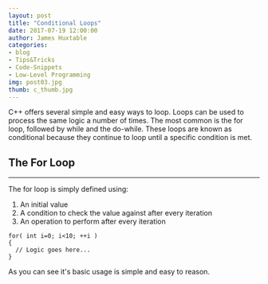 ```yaml
---
layout: post
title: "Conditional Loops"
date: 2017-07-19 12:00:00
author: James Huxtable
categories:
- blog
- Tips&Tricks
- Code-Snippets
- Low-Level Programming
img: post03.jpg
thumb: c_thumb.jpg
---
```


C++ offers several simple and easy ways to loop. Loops can be used to process the same logic a number of times. The most common is the for loop, followed by while and the do-while. These loops are known as conditional because they continue to loop until a specific condition is met. 

## The For Loop
-----

The for loop is simply defined using:
1. An initial value
2. A condition to check the value against after every iteration
3. An operation to perform after every iteration

```
for( int i=0; i<10; ++i )
{
  // Logic goes here...
}
```

As you can see it's basic usage is simple and easy to reason. 

[hampden]: https://github.com/jekyll/jekyll
